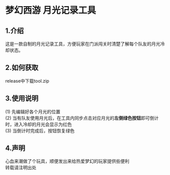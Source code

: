 # 梦幻西游 月光记录工具

## 1.介绍
这是一款自制的月光记录工具，方便玩家在门派闯关时清楚了解每个队友的月光冷却状态。

## 2.如何获取
release中下载tool.zip

## 3.使用说明
(1) 先编辑好各个月光的位置  
(2) 当有队友使用月光后，在工具内同步点击对应月光的**左侧绿色按钮**即可倒计时，进入冷却的月光会显示为红色  
(3) 当倒计时完成后，按钮恢复绿色  

## 4.声明
心血来潮做了个玩具，顺便发出来给热爱梦幻的玩家提供些便利  
转载请注明出处

